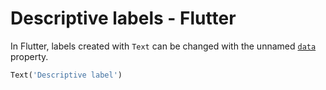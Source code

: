 # Descriptive labels - Flutter

In Flutter, labels created with `Text` can be changed with the unnamed [`data`](https://api.flutter.dev/flutter/widgets/Text/data.html) property.

```dart
Text('Descriptive label')
```
